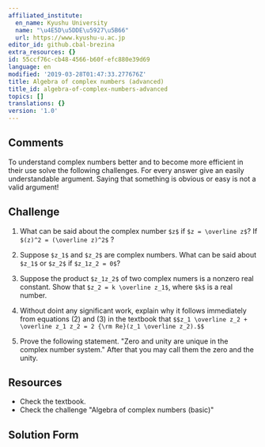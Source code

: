 ```yaml
---
affiliated_institute:
  en_name: Kyushu University
  name: "\u4E5D\u5DDE\u5927\u5B66"
  url: https://www.kyushu-u.ac.jp
editor_id: github.cbal-brezina
extra_resources: {}
id: 55ccf76c-cb48-4566-b60f-efc880e39d69
language: en
modified: '2019-03-28T01:47:33.277676Z'
title: Algebra of complex numbers (advanced)
title_id: algebra-of-complex-numbers-advanced
topics: []
translations: {}
version: '1.0'
---
```


## Comments

To understand complex numbers better and to become more efficient in their use solve the following challenges. 
For every answer give an easily understandable argument. Saying that something is obvious or easy is not a valid argument!

## Challenge

1.  What can be said about the complex number `$z$` if `$z = \overline z$`? If `$(z)^2 = (\overline z)^2$` ?
2. Suppose `$z_1$` and `$z_2$`  are complex numbers. What can be said about `$z_1$` or `$z_2$` if `$z_1z_2 = 0$`?
3.  Suppose the product `$z_1z_2$` of two complex numers is a nonzero real constant. Show that `$z_2 = k \overline z_1$`, where `$k$` is a real number.
4. Without doint any significant work, explain why it follows immediately from equations (2) and (3) in the textbook that `$$z_1 \overline z_2 + \overline z_1 z_2 = 2 {\rm Re}(z_1 \overline z_2).$$`

5. Prove the following statement.  "Zero and unity are unique in the complex number system." After that you may call them the zero and the unity. 

## Resources

- Check the textbook.
- Check the challenge "Algebra of complex numbers (basic)"

## Solution Form




